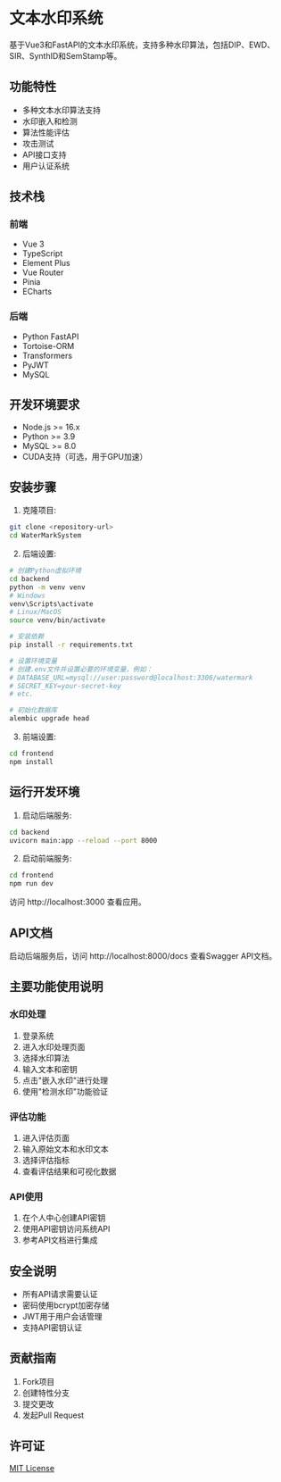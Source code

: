 # 文本水印系统

基于Vue3和FastAPI的文本水印系统，支持多种水印算法，包括DIP、EWD、SIR、SynthID和SemStamp等。

## 功能特性

- 多种文本水印算法支持
- 水印嵌入和检测
- 算法性能评估
- 攻击测试
- API接口支持
- 用户认证系统

## 技术栈

### 前端

- Vue 3
- TypeScript
- Element Plus
- Vue Router
- Pinia
- ECharts

### 后端

- Python FastAPI
- Tortoise-ORM
- Transformers
- PyJWT
- MySQL

## 开发环境要求

- Node.js >= 16.x
- Python >= 3.9
- MySQL >= 8.0
- CUDA支持（可选，用于GPU加速）

## 安装步骤

1. 克隆项目:

```bash
git clone <repository-url>
cd WaterMarkSystem
```

2. 后端设置:

```bash
# 创建Python虚拟环境
cd backend
python -m venv venv
# Windows
venv\Scripts\activate
# Linux/MacOS
source venv/bin/activate

# 安装依赖
pip install -r requirements.txt

# 设置环境变量
# 创建.env文件并设置必要的环境变量，例如：
# DATABASE_URL=mysql://user:password@localhost:3306/watermark
# SECRET_KEY=your-secret-key
# etc.

# 初始化数据库
alembic upgrade head
```

3. 前端设置:

```bash
cd frontend
npm install
```

## 运行开发环境

1. 启动后端服务:

```bash
cd backend
uvicorn main:app --reload --port 8000
```

2. 启动前端服务:

```bash
cd frontend
npm run dev
```

访问 http://localhost:3000 查看应用。

## API文档

启动后端服务后，访问 http://localhost:8000/docs 查看Swagger API文档。

## 主要功能使用说明

### 水印处理

1. 登录系统
2. 进入水印处理页面
3. 选择水印算法
4. 输入文本和密钥
5. 点击"嵌入水印"进行处理
6. 使用"检测水印"功能验证

### 评估功能

1. 进入评估页面
2. 输入原始文本和水印文本
3. 选择评估指标
4. 查看评估结果和可视化数据

### API使用

1. 在个人中心创建API密钥
2. 使用API密钥访问系统API
3. 参考API文档进行集成

## 安全说明

- 所有API请求需要认证
- 密码使用bcrypt加密存储
- JWT用于用户会话管理
- 支持API密钥认证

## 贡献指南

1. Fork项目
2. 创建特性分支
3. 提交更改
4. 发起Pull Request

## 许可证

[MIT License](LICENSE)